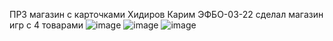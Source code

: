 ПР3 магазин с карточками Хидиров Карим ЭФБО-03-22
сделал магазин игр с 4 товарами
![image](https://github.com/user-attachments/assets/feed9b36-a5bd-4ee1-9298-9ece3bc5b1c0)
![image](https://github.com/user-attachments/assets/de3d9da0-4f84-42b5-8444-2d8cfe230c79)
![image](https://github.com/user-attachments/assets/32ad72cf-8756-4979-bcf0-683ad2a80f07)

